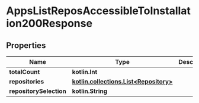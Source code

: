 
# AppsListReposAccessibleToInstallation200Response

## Properties
Name | Type | Description | Notes
------------ | ------------- | ------------- | -------------
**totalCount** | **kotlin.Int** |  | 
**repositories** | [**kotlin.collections.List&lt;Repository&gt;**](Repository.md) |  | 
**repositorySelection** | **kotlin.String** |  |  [optional]



